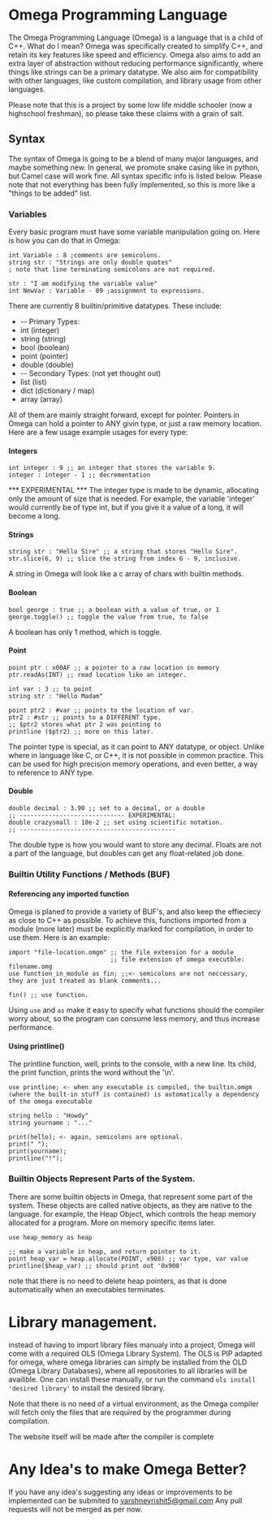 # Omega Programming Language

The Omega Programming Language (Omega) is a language that is a child of C++. What do I mean? Omega was specifically created to simplify 
C++, and retain its key features like speed and efficiency. Omega also aims to add an extra layer of abstraction without reducing 
performance significantly, where things like strings can be a primary datatype. We also aim for compatibility with other languages, like 
custom compilation, and library usage from other languages.

Please note that this is a project by some low life middle schooler (now a highschool freshman), so please take these claims with a grain 
of salt.

## Syntax

The syntax of Omega is going to be a blend of many major languages, and maybe something new. In general, we promote snake casing like in python, but Camel case will work fine. All syntax specific info is listed below. 
Please note that not everything has been fully implemented, so this is more like a "things to be added" list.

### Variables

Every basic program must have some variable manipulation going on. Here is how you can do that in Omega:

```
int Variable : 8 ;comments are semicolons.
string str : "Strings are only double quotes"
; note that line terminating semicolons are not required.

str : "I am modifying the variable value"
int NewVar : Variable - 89 ;assignment to expressions.
```

There are currently 8 builtin/primitive datatypes. These include:
* -- Primary Types:
* int (integer)  
* string (string)
* bool (boolean) 
* point (pointer)
* double (double)
* -- Secondary Types: (not yet thought out)
* list (list)
* dict (dictionary / map)
* array (array)

All of them are mainly straight forward, except for pointer. Pointers in Omega can hold a pointer to ANY givin type, or just a raw memory location.
Here are a few usage example usages for every type:

#### Integers
```
int integer : 9 ;; an integer that stores the variable 9.
integer : integer - 1 ;; decrementation
```
*** EXPERIMENTAL ***
The integer type is made to be dynamic, allocating only the amount of size that is needed. For example, the variable 'integer' would currently be of type int, but if you give it a value of a long, it will become a long.

#### Strings
```
string str : "Hello Sire" ;; a string that stores "Hello Sire".
str.slice(6, 9) ;; slice the string from index 6 - 9, inclusive.
```
A string in Omega will look like a c array of chars with builtin methods.

#### Boolean
```
bool george : true ;; a boolean with a value of true, or 1
george.toggle() ;; toggle the value from true, to false
```
A boolean has only 1 method, which is toggle.

#### Point
```
point ptr : x00AF ;; a pointer to a raw location in memory
ptr.readAs(INT) ;; read location like an integer.

int var : 3 ;; to point
string str : "Hello Madam"

point ptr2 : #var ;; points to the location of var.
ptr2 : #str ;; points to a DIFFERENT type.
;; $ptr2 stores what ptr 2 was pointing to
printline ($ptr2) ;; more on this later.

```
The pointer type is special, as it can point to ANY datatype, or object. Unlike where in language like C, or C++, it is not possible in common practice.
This can be used for high precision memory operations, and even better, a way to reference to ANY type.

#### Double
```
double decimal : 3.90 ;; set to a decimal, or a double
;; ----------------------------- EXPERIMENTAL:
double crazysmall : 10e-2 ;; set using scientific notation.
;; -------------------------------------------
```
The double type is how you would want to store any decimal. Floats are not a part of the language, but doubles can get any float-related job done.

### Builtin Utility Functions / Methods (BUF)
#### Referencing any imported function
Omega is planed to provide a variety of BUF's, and also keep the effieciecy as close to C++ as possible. To achieve this, functions imported from a module (more later) must be explicitly marked for compilation, in order to use them.
Here is an example:

```
import "file-location.omgm" ;; the file extension for a module
							;; file extension of omega executble: filename.omg
use function_in_module as fin; ;;<- semicolons are not neccessary, they are just treated as blank comments...

fin() ;; use function.
```

Using ```use``` and ```as``` make it easy to specify what functions should the compiler worry about, so the program can consume less memory, and thus increase performance.

#### Using printline()
The printline function, well, prints to the console, with a new line.
Its child, the print function, prints the word without the '\n'.

```
use printline; <- when any executable is compiled, the builtin.omgm (where the built-in stuff is contained) is automatically a dependency of the omega executable

string hello : "Howdy"
string yourname : "..."

print(hello); <- again, semicolons are optional.
print(" ");
print(yourname);
printline("!");
```

### Builtin Objects Represent Parts of the System.

There are some builtin objects in Omega, that represent some part of the system. These objects are called native objects, as they are native to the language. for example, the Heap Object, which controls the heap memory allocated for a program. More on memory specific items later.

```
use heap_memory as heap

;; make a variable in heap, and return pointer to it.
point heap_var = heap.allocate(POINT, x908) ;; var type, var value
printline($heap_var) ;; should print out '0x908'
```

note that there is no need to delete heap pointers, as that is done automatically when an executables terminates.

# Library management.

instead of having to import library files manualy into a project, Omega will come with a required OLS (Omega Library System). The OLS is PIP adapted for omega, where omega libraries can simply be installed from the OLD (Omega Library Databases), where all repositories to all libraries will be availible. One can install these manually, or run the command ```ols install 'desired library'``` to install the desired library.

Note that there is no need of a virtual environment, as the Omega compiler will fetch only the files that are required by the programmer during compilation.

The website itself will be made after the compiler is complete

# Any Idea's to make Omega Better?

If you have any idea's suggesting any ideas or improvements to be implemented can be submited to varshneyrishit5@gmail.com
Any pull requests will not be merged as per now.
